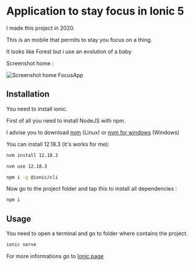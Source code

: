 # Application to stay focus in Ionic 5

I made this project in 2020.

This is an mobile that permits to stay you focus on a thing.

It looks like Forest but i use an evolution of a baby.

Screenshot home :

![Screenshot home FocusApp](images/screenshot.JPG "Screenshot Home FocusApp")

## Installation

You need to install ionic.

First of all you need to install NodeJS with npm.

I advise you to download [nvm](https://github.com/nvm-sh/nvm) (Linux) or [nvm for windows](https://github.com/coreybutler/nvm-windows/releases) (Windows)

You can install 12.18.3 (it's works for me):

```bash
nvm install 12.18.3

nvm use 12.18.3

npm i -g @ionic/cli
```

Now go to the project folder and tap this to install all dependencies :

```bash
npm i
```

## Usage

You need to open a terminal and go to folder where contains the project.

```bash
ionic serve
```

For more informations go to [Ionic page](https://ionicframework.com/)
